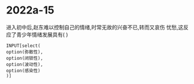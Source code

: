 # 2022a-15
进入初中后,赵东难以控制自己的情绪,时常无故的兴奋不已,转而又哀伤
忧愁,这反应了青少年情绪发展具有( )
```meta-bind
INPUT[select(
option(弥散性),
option(闭锁性),
option(波动性),
option(感染性)
)]
```
